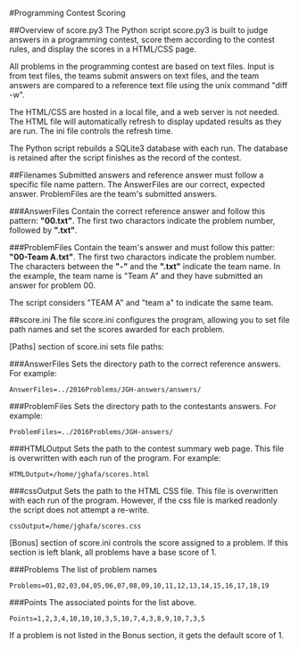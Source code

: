 #Programming Contest Scoring

##Overview of score.py3
The Python script score.py3 is built to judge answers in a programming contest, score them according to the contest rules, and display the scores in a HTML/CSS page.

All problems in the programming contest are based on text files.  Input is from text files, the teams submit answers on text files, and the team answers are compared to a reference text file using the unix command "diff -w".

The HTML/CSS are hosted in a local file, and a web server is not needed.  The HTML file will automatically refresh to display updated results as they are run.  The ini file controls the refresh time.

The Python script rebuilds a SQLite3 database with each run.  The database is retained after the script finishes as the record of the contest.

##Filenames
Submitted answers and reference answer must follow a specific file name pattern.  The AnswerFiles are our correct, expected answer.  ProblemFiles are the team's submitted answers.

###AnswerFiles 
Contain the correct reference answer and follow this pattern:  **"00.txt"**.
The first two charactors indicate the problem number, followed by **".txt"**.

###ProblemFiles 
Contain the team's answer and must follow this patter: **"00-Team A.txt"**.
The first two charactors indicate the problem number.
The characters between the **"-"** and the **".txt"** indicate the team name.
In the example, the team name is "Team A" and they have submitted an answer for problem 00.

The script considers "TEAM A" and "team a" to indicate the same team.


##score.ini
The file score.ini configures the program, allowing you to set file path names and set the scores awarded for each problem.

[Paths] section of score.ini sets file paths:

###AnswerFiles
Sets the directory path to the correct reference answers.  For example:

```AnswerFiles=../2016Problems/JGH-answers/answers/```

###ProblemFiles 
Sets the directory path to the contestants answers.  For example:

```ProblemFiles=../2016Problems/JGH-answers/```

###HTMLOutput
Sets the path to the contest summary web page.  This file is overwritten with each run of the program.  For example:

```HTMLOutput=/home/jghafa/scores.html```

###cssOutput
Sets the path to the HTML CSS file.  This file is overwritten with each run of the program.  However, if the css file is marked readonly the script does not attempt a re-write.

```cssOutput=/home/jghafa/scores.css```


[Bonus] section of score.ini controls the score assigned to a problem.
If this section is left blank, all problems have a base score of 1.

###Problems
The list of problem names

```Problems=01,02,03,04,05,06,07,08,09,10,11,12,13,14,15,16,17,18,19```

###Points
The associated points for the list above.

```Points=1,2,3,4,10,10,10,3,5,10,7,4,3,8,9,10,7,3,5```

If a problem is not listed in the Bonus section, it gets the default score of 1.
